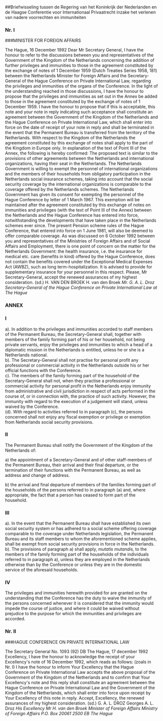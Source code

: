 <meta http-equiv='Content-Type' content='text/html; charset=utf-8' />

##Briefwisseling tussen de Regering van het Koninkrijk der Nederlanden en de Haagse Conferentie voor Internationaal Privaatrecht inzake het verlenen van nadere voorrechten en immuniteiten

### Nr.  I  

###MINISTER FOR FOREIGN AFFAIRS

The Hague, 16 December 1992  Dear Mr Secretary General,  I have the honour to refer to the discussions between you and representatives of the Government of the Kingdom of the Netherlands concerning the addition of further privileges and immunities to those in the agreement constituted by the exchange of notes of 1 December 1959 (Dutch Treaties Series 1958, 181) between the Netherlands Minister for Foreign Affairs and the Secretary-General of the Hague Conference on Private International Law, regarding the privileges and immunities of the organs of the Conference. In the light of the understanding reached in those discussions, I have the honour to propose that the privileges and immunities as set out in the Annex be added to those in the agreement constituted by the exchange of notes of 1 December 1959. I have the honour to propose that if this is acceptable, this note and your note in reply indicating such acceptance shall constitute an agreement between the Government of the Kingdom of the Netherlands and the Hague Conference on Private International Law, which shall enter into force on the date of receipt of your note in reply and shall be terminated in the event that the Permanent Bureau is transferred from the territory of the Netherlands. With respect to the Kingdom of the Netherlands the agreement constituted by this exchange of notes shall apply to the part of the Kingdom in Europe only. In explanation of the text of Point III of the Annex, the following is hereby confirmed: The proposed text is similar to the provisions of other agreements between the Netherlands and international organizations, having their seat in the Netherlands. The Netherlands Government is willing to exempt the personnel of international organizations and the members of their households from obligatory participation in the Netherlands social insurance schemes, taking into account that the social security coverage by the international organizations is comparable to the coverage offered by the Netherlands schemes. The Netherlands Government has given its consent for exempting the personnel of the Hague Conference by letter of 1 March 1967. This exemption will be maintained after the agreement constituted by this exchange of notes on immunities and privileges (with the text of Point III of the Annex) between the Netherlands and the Hague Conference has entered into force, notwithstanding the developments that have taken place in the Netherlands schemes ever since. The present Pension scheme rules of the Hague Conference, that entered into force on 1 June 1981, will also be deemed to offer comparable coverage. As was discussed on 6 October 1992 between you and representatives of the Ministries of Foreign Affairs and of Social Affairs and Employment, there is one point of concern on the matter for the Netherlands Government: the health insurance, i.e. the insurance for medical etc. care (benefits in kind) offered by the Hague Conference, does not contain the benefits covered under the Exceptional Medical Expenses Act (AWBZ), such as long term-hospitalization. It is advised to provide for supplementary insurance for your personnel in this respect. Please, Mr Secretary-General, accept the renewed assurances of my highest consideration. (sd.) H. VAN DEN BROEK H. van den Broek  *Mr. G. A. L. Droz*   *Secretary-General of the*   *Hague Conference on*   *Private International Law*   *at The Hague*    

### ANNEX  

### I  

a).  In addition to the privileges and immunities accorded to staff members of the Permanent Bureau, the Secretary-General shall, together with members of the family forming part of his or her household, not being private servants, enjoy the privileges and immunities to which a head of a diplomatic mission in the Netherlands is entitled, unless he or she is a Netherlands national.   
b).  The Secretary-General shall not practise for personal profit any professional or commercial activity in the Netherlands outside his or her official functions with the Conference.   
c).  The members of the family forming part of the household of the Secretary-General shall not, when they practise a professional or commercial activity for personal profit in the Netherlands enjoy immunity from administrative and civil jurisdiction in respect of acts performed in the course of, or in connection with, the practice of such activity. However, the immunity with regard to the execution of a judgement will stand, unless waived by the Conference.   
(d).  With regard to activities referred to in paragraph (c), the persons concerned shall not enjoy any fiscal exemption or privilege or exemption from Netherlands social security provisions.   

### II  

The Permanent Bureau shall notify the Government of the Kingdom of the Netherlands of: 

a) the appointment of a Secretary-General and of other staff-members of the Permanent Bureau, their arrival and their final departure, or the termination of their functions with the Permanent Bureau, as well as address and change of address.  

b) the arrival and final departure of members of the families forming part of the households of the persons referred to in paragraph (a) and, where appropriate, the fact that a person has ceased to form part of the household.    

### III  

a).  In the event that the Permanent Bureau shall have established its own social security system or has adhered to a social scheme offering coverage comparable to the coverage under Netherlands legislation, the Permanent Bureau and its staff members to whom the aforementioned scheme applies, shall be exempt from social security provisions in force in the Netherlands.   
b).  The provisions of paragraph a) shall apply, *mutatis mutandis,* to the members of the family forming part of the households of the individuals referred to in paragraph a), unless they are employed in the Netherlands otherwise than by the Conference or unless they are in the domestic service of the aforesaid households.   

### IV  

The privileges and immunities herewith provided for are granted on the understanding that the Conference has the duty to waive the immunity of the persons concerned whenever it is considered that the immunity would impede the course of justice, and where it could be waived without prejudice to the purpose for which the immunities and privileges are accorded.  

### Nr.  II  

###HAGUE CONFERENCE ON PRIVATE INTERNATIONAL LAW

The Secretary General No. 1093 (92) DB The Hague, 17 december 1992  Excellency,  I have the honour to acknowledge the receipt of your Excellency's note of 16 December 1992, which reads as follows:  (zoals in Nr. I)  I have the honour to inform Your Excellency that the Hague Conference on Private International Law accepts the above proposal of the Government of the Kingdom of the Netherlands and to confirm that Your Excellency's note and this reply shall constitute an agreement between the Hague Conference on Private International Law and the Government of the Kingdom of the Netherlands, which shall enter into force upon receipt by Your Excellency of this note in reply. Accept, Excellency, the renewed assurances of my highest consideration. (sd.) G. A. L. DROZ Georges A. L. Droz  *His Excellency*   *Mr H. van den Broek*   *Minister of Foreign Affairs*   *Ministry of Foreign Affairs*   *P.O. Box 20061*   *2500 EB The Hague*    
